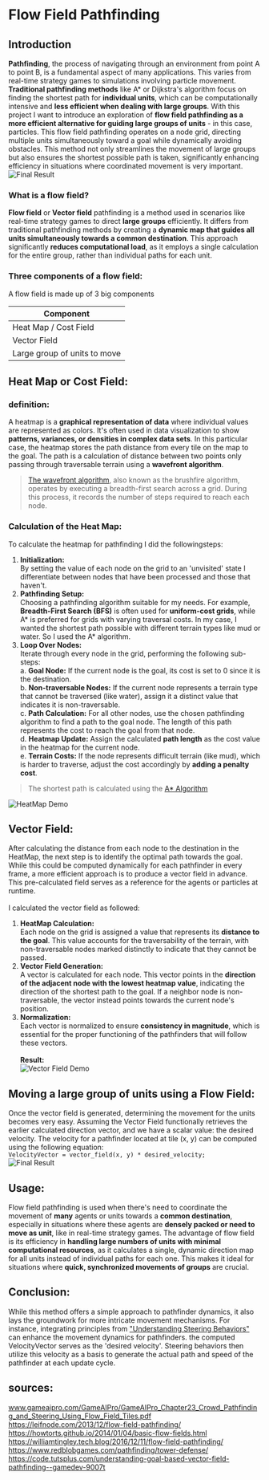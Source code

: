 # Flow Field Pathfinding
## Introduction
**Pathfinding**, the process of navigating through an environment from point A to point B, is a fundamental aspect of many applications. This varies from real-time strategy games to simulations involving particle movement. **Traditional pathfinding methods** like A* or Dijkstra's algorithm focus on finding the shortest path for **individual units**, which can be computationally intensive and **less efficient when dealing with large groups**. With this project I want to introduce an exploration of **flow field pathfinding as a more efficient alternative for guiding large groups of units** - in this case, particles. This flow field pathfinding operates on a node grid, directing multiple units simultaneously toward a goal while dynamically avoiding obstacles. This method not only streamlines the movement of large groups but also ensures the shortest possible path is taken, significantly enhancing efficiency in situations where coordinated movement is very important. <br>
![Final Result](https://i.imgur.com/pcSFiar.gif) <br>
### What is a flow field?
**Flow field** or **Vector field** pathfinding is a method used in scenarios like real-time strategy games to direct **large groups** efficiently. It differs from traditional pathfinding methods by creating a **dynamic map that guides all units simultaneously towards a common destination**. This approach significantly **reduces computational load**, as it employs a single calculation for the entire group, rather than individual paths for each unit. 
### Three components of a flow field:
A flow field is made up of 3 big components
 
| Component |
| ------ |
| Heat Map / Cost Field |
| Vector Field | 
| Large group of units to move |
## Heat Map or Cost Field:
### definition:
A heatmap is a **graphical representation of data** where individual values are represented as colors. It's often used in data visualization to show **patterns, variances, or densities in complex data sets**. In this particular case, the heatmap stores the path distance from every tile on the map to the goal.
The path is a calculation of distance between two points only passing through traversable terrain using a **wavefront algorithm**.
> [The wavefront algorithm](https://www.cs.tufts.edu/comp/150IR/labs/wavefront.html), also known as the brushfire algorithm, operates by executing a breadth-first search across a grid. During this process, it records the number of steps required to reach each node.
### Calculation of the Heat Map:

To calculate the heatmap for pathfinding I did the followingsteps:<br>
1. **Initialization:** <br>
By setting the value of each node on the grid to an 'unvisited' state I differentiate between nodes that have been processed and those that haven't.
2. **Pathfinding Setup:** <br>
Choosing a pathfinding algorithm suitable for my needs. For example, **Breadth-First Search (BFS)** is often used for **uniform-cost grids**, while A* is preferred for grids with varying traversal costs. In my case, I wanted the shortest path possible with different terrain types like mud or water.
So I used the A* algorithm.
3. **Loop Over Nodes:** <br>
Iterate through every node in the grid, performing the following sub-steps:<br>
a. **Goal Node:** If the current node is the goal, its cost is set to 0 since it is the destination.<br>
b. **Non-traversable Nodes:** If the current node represents a terrain type that cannot be traversed (like water), assign it a distinct value that indicates it is non-traversable.<br>
c. **Path Calculation:** For all other nodes, use the chosen pathfinding algorithm to find a path to the goal node. The length of this path represents the cost to reach the goal from that node.<br>
d. **Heatmap Update:** Assign the calculated **path length** as the cost value in the heatmap for the current node.<br>
e. **Terrain Costs:** If the node represents difficult terrain (like mud), which is harder to traverse, adjust the cost accordingly by **adding a penalty cost**.<br>

> The shortest path is calculated using the [A* Algorithm](https://www.simplilearn.com/tutorials/artificial-intelligence-tutorial/a-star-algorithm#:~:text=The%20Basic%20Concept%20of%20A*%20Algorithm&text=All%20graphs%20have%20different%20nodes,the%20cost%20of%20that%20route) <br>

![HeatMap Demo](https://i.imgur.com/38GXQhu.gif) <br>
## Vector Field:
After calculating the distance from each node to the destination in the HeatMap, the next step is to identify the optimal path towards the goal. While this could be computed dynamically for each pathfinder in every frame, a more efficient approach is to produce a vector field in advance. This pre-calculated field serves as a reference for the agents or particles at runtime. <br><br>
I calculated the vector field as followed:<br>
1. **HeatMap Calculation:** <br>
Each node on the grid is assigned a value that represents its **distance to the goal**. This value accounts for the traversability of the terrain, with non-traversable nodes marked distinctly to indicate that they cannot be passed.
2. **Vector Field Generation:** <br>
A vector is calculated for each node. This vector points in the **direction of the adjacent node with the lowest heatmap value**, indicating the direction of the shortest path to the goal. If a neighbor node is non-traversable, the vector instead points towards the current node's position.
3. **Normalization:** <br>
Each vector is normalized to ensure **consistency in magnitude**, which is essential for the proper functioning of the pathfinders that will follow these vectors. <br><br>
**Result:** <br>
![Vector Field Demo](https://i.imgur.com/zSSAC0W.gif) <br>
## Moving a large group of units using a Flow Field:
Once the vector field is generated, determining the movement for the units becomes very easy. Assuming the Vector Field functionally retrieves the earlier calculated direction vector, and we have a scalar value: the desired velocity. The velocity for a pathfinder located at tile (x, y) can be computed using the following equation: <br>
```VelocityVector = vector_field(x, y) * desired_velocity;``` <br>
![Final Result](https://i.imgur.com/pcSFiar.gif) <br>
## Usage:
Flow field pathfinding is used when there's need to coordinate the movement of **many** agents or units towards a **common destination**, especially in situations where these agents are **densely packed or need to move as unit**, like in real-time strategy games. The advantage of flow field is its efficiency in **handling large numbers of units with minimal computational resources**, as it calculates a single, dynamic direction map for all units instead of individual paths for each one. This makes it ideal for situations where **quick, synchronized movements of groups** are crucial.
## Conclusion:
While this method offers a simple approach to pathfinder dynamics, it also lays the groundwork for more intricate movement mechanisms.
For instance, integrating principles from ["Understanding Steering Behaviors"](https://code.tutsplus.com/series/understanding-steering-behaviors--gamedev-12732) can enhance the movement dynamics for pathfinders. the computed VelocityVector serves as the 'desired velocity'. Steering behaviors then utilize this velocity as a basis to generate the actual path and speed of the pathfinder at each update cycle.
## sources:
www.gameaipro.com/GameAIPro/GameAIPro_Chapter23_Crowd_Pathfinding_and_Steering_Using_Flow_Field_Tiles.pdf <br>
https://leifnode.com/2013/12/flow-field-pathfinding/ <br>
https://howtorts.github.io/2014/01/04/basic-flow-fields.html <br>
https://williamtingley.tech.blog/2016/12/11/flow-field-pathfinding/ <br>
https://www.redblobgames.com/pathfinding/tower-defense/ <br>
https://code.tutsplus.com/understanding-goal-based-vector-field-pathfinding--gamedev-9007t <br>

